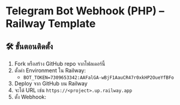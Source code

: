 # Telegram Bot Webhook (PHP) – Railway Template

## 🛠️ ขั้นตอนติดตั้ง

1. Fork หรือสร้าง GitHub repo จากโฟลเดอร์นี้
2. ตั้งค่า Environment ใน Railway:
   - `BOT_TOKEN=7309653342:AAFalGA-wBjF1AauCR47r0xkHP2OueYfBFo`
3. Deploy จาก GitHub บน Railway
4. จะได้ URL เช่น `https://<project>.up.railway.app`
5. ตั้ง Webhook:

